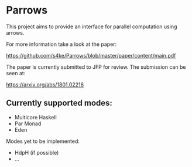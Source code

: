 
Parrows
=======

This project aims to provide an interface for parallel computation
using arrows.

For more information take a look at the paper:

https://github.com/s4ke/Parrows/blob/master/paper/content/main.pdf

The paper is currently submitted to JFP for review. The submission can be seen at:

https://arxiv.org/abs/1801.02216


Currently supported modes:
-------------------------

- Multicore Haskell
- Par Monad
- Eden

Modes yet to be implemented:

- HdpH (if possible)
- ...
